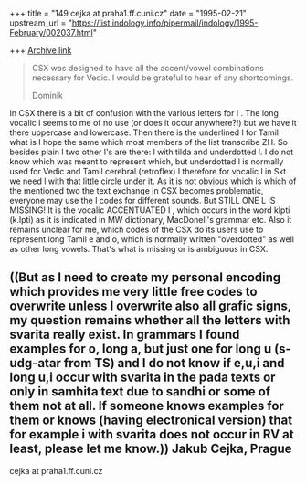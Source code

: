 +++
title = "149 cejka at praha1.ff.cuni.cz"
date = "1995-02-21"
upstream_url = "https://list.indology.info/pipermail/indology/1995-February/002037.html"

+++
[Archive link](https://list.indology.info/pipermail/indology/1995-February/002037.html)

> CSX was designed to have all the accent/vowel combinations necessary for
> Vedic.  I would be grateful to hear of any shortcomings.
> 
> Dominik

In CSX there is a bit of confusion with the various letters for l . The long
vocalic l seems to me of no use (or does it occur anywhere?!) but we have it
there uppercase and lowercase. Then there is the underlined l for Tamil what
is I hope the same which most members of the list transcribe ZH. So besides
plain l two other l's are there: l with tilda and underdotted l. I do not
know which was meant to represent which, but underdotted l is normally used
for Vedic and Tamil cerebral (retroflex) l therefore for vocalic l in Skt we
need l with that little circle under it. As it is not obvious which is which
of the mentioned two the text exchange in CSX becomes problematic, everyone
may use the l codes for different sounds. 
 But STILL ONE L IS MISSING! It is the vocalic ACCENTUATED l , which occurs
in the word klpti (k.lpti) as it is indicated in MW dictionary, MacDonell's
grammar etc.
 Also it remains unclear for me, which codes of the CSX do its users use to
represent long Tamil e and o, which is normally written "overdotted" as well
as other long vowels.
         That's what is missing or is ambiguous in CSX.

((But as I need to create my personal encoding which provides me very little
free codes to overwrite unless I overwrite also all grafic signs, my
question remains whether all the letters with svarita really exist. In
grammars I found examples for o, long a, but just one for long u (s-udg-atar
from TS) and I do not know if e,u,i and long u,i occur with svarita in the
pada texts or only in samhita text due to sandhi  or some of them not at all. 
  If someone knows examples for them or knows (having electronical version)
that for example i with svarita does not occur in RV at least, please let me
know.))
Jakub Cejka, Prague
-- 
cejka at praha1.ff.cuni.cz






